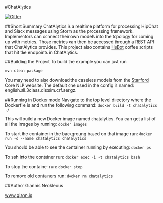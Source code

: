 #ChatAlytics

[![Gitter](https://badges.gitter.im/Join%20Chat.svg)](https://gitter.im/OpenChatAlytics?utm_source=badge&utm_medium=badge&utm_campaign=pr-badge&utm_content=badge)


##Short Summary
ChatAlytics is a realtime platform for processing HipChat and Slack messages using Storm as the processing framework. Implementors can connect their own models into the topology for coming up with metrics. Those metrics can then be accessed through a REST API that ChatAlytics provides. This project also contains [HuBot](https://github.com/hipchat/hubot-hipchat) coffee scripts that hit the endpoints in ChatAlytics.

##Building the Project
To build the example you can just run

`mvn clean package`

You may need to also download the caseless models from the [Stanford Core NLP](http://nlp.stanford.edu/software/corenlp.shtml) website. The default one used in the config is named: english.all.3class.distsim.crf.ser.gz.

##Running in Docker mode
Navigate to the top level directory where the Dockerfile is and run the following command:
`docker build -t chatalytics ./`

This will build a new Docker image named chatalytics. You can get a list of all the images by running:
`docker images`

To start the container in the backgroung based on that image run:
`docker run -d --name chatalytics chatalytics`

You should be able to see the container running by executing:
`docker ps`

To ssh into the container run:
`docker exec -i -t chatalytics bash`

To stop the container run:
`docker stop`

To remove old containers run:
`docker rm chatalytics`

##Author
Giannis Neokleous

www.giann.is

